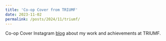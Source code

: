 ```yaml
---
title: 'Co-op Cover from TRIUMF'
date: 2023-11-02
permalink: /posts/2024/11/triumf/
---
```

Co-op Cover Instagram [blog](https://www.instagram.com/p/CzJzCNMPCl0/) about my work and achievements at TRIUMF.